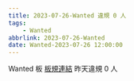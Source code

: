 ```yaml
---
title: 2023-07-26-Wanted 違規 0 人
tags:
    - Wanted
abbrlink: 2023-07-26-Wanted
date: Wanted-2023-07-26 12:00:00
---
```

Wanted 板 [板規連結](https://www.ptt.cc/bbs/Wanted/M.1608829773.A.D3B.html)
昨天違規 0 人

